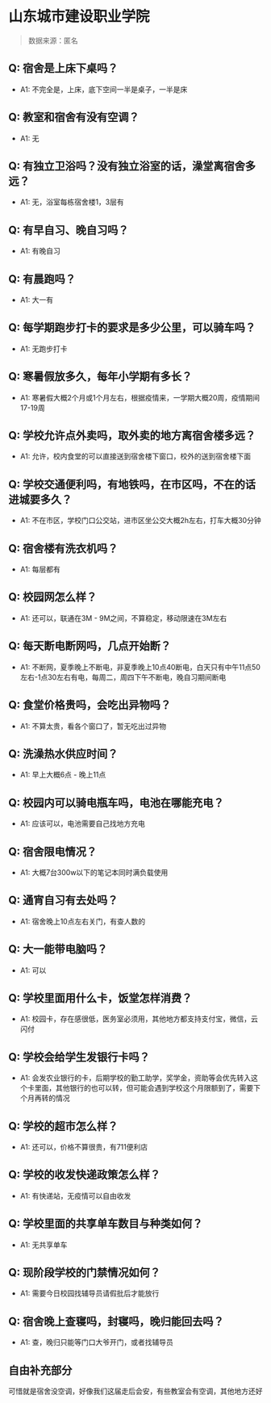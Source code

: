 # 山东城市建设职业学院

> 数据来源：匿名

## Q: 宿舍是上床下桌吗？

- A1: 不完全是，上床，底下空间一半是桌子，一半是床

## Q: 教室和宿舍有没有空调？

- A1: 无

## Q: 有独立卫浴吗？没有独立浴室的话，澡堂离宿舍多远？

- A1: 无，浴室每栋宿舍楼1，3层有

## Q: 有早自习、晚自习吗？

- A1: 有晚自习

## Q: 有晨跑吗？

- A1: 大一有

## Q: 每学期跑步打卡的要求是多少公里，可以骑车吗？

- A1: 无跑步打卡

## Q: 寒暑假放多久，每年小学期有多长？

- A1: 寒暑假大概2个月或1个月左右，根据疫情来，一学期大概20周，疫情期间17-19周

## Q: 学校允许点外卖吗，取外卖的地方离宿舍楼多远？

- A1: 允许，校内食堂的可以直接送到宿舍楼下窗口，校外的送到宿舍楼下面

## Q: 学校交通便利吗，有地铁吗，在市区吗，不在的话进城要多久？

- A1: 不在市区，学校门口公交站，进市区坐公交大概2h左右，打车大概30分钟

## Q: 宿舍楼有洗衣机吗？

- A1: 每层都有

## Q: 校园网怎么样？

- A1: 还可以，联通在3M - 9M之间，不算稳定，移动限速在3M左右

## Q: 每天断电断网吗，几点开始断？

- A1: 不断网，夏季晚上不断电，非夏季晚上10点40断电，白天只有中午11点50左右-1点30左右有电，每周二，周四下午不断电，晚自习期间断电

## Q: 食堂价格贵吗，会吃出异物吗？

- A1: 不算太贵，看各个窗口了，暂无吃出过异物

## Q: 洗澡热水供应时间？

- A1: 早上大概6点 - 晚上11点

## Q: 校园内可以骑电瓶车吗，电池在哪能充电？

- A1: 应该可以，电池需要自己找地方充电

## Q: 宿舍限电情况？

- A1: 大概7台300w以下的笔记本同时满负载使用

## Q: 通宵自习有去处吗？

- A1: 宿舍晚上10点左右关门，有查人数的

## Q: 大一能带电脑吗？

- A1: 可以

## Q: 学校里面用什么卡，饭堂怎样消费？

- A1: 校园卡，存在感很低，医务室必须用，其他地方都支持支付宝，微信，云闪付

## Q: 学校会给学生发银行卡吗？

- A1: 会发农业银行的卡，后期学校的勤工助学，奖学金，资助等会优先转入这个卡里面，其他银行的也可以转，但可能会遇到学校这个月限额到了，需要下个月再转的情况

## Q: 学校的超市怎么样？

- A1: 还可以，价格不算很贵，有711便利店

## Q: 学校的收发快递政策怎么样？

- A1: 有快递站，无疫情可以自由收发

## Q: 学校里面的共享单车数目与种类如何？

- A1: 无共享单车

## Q: 现阶段学校的门禁情况如何？

- A1: 需要今日校园找辅导员请假批后才能放行

## Q: 宿舍晚上查寝吗，封寝吗，晚归能回去吗？

- A1: 查，晚归只能等门口大爷开门，或者找辅导员

## 自由补充部分

可惜就是宿舍没空调，好像我们这届走后会安，有些教室会有空调，其他地方还好